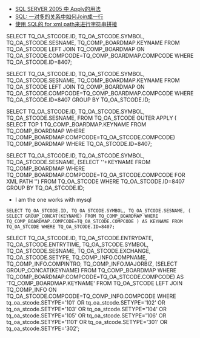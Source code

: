  - [SQL SERVER 2005 中 Apply的用法](http://www.cnblogs.com/A2008A/archive/2011/03/11/1981828.html)
 - [SQL: 一对多的关系中如何Join成一行](http://www.cnblogs.com/multiplesoftware/archive/2011/03/25/1994987.html)
 - [使用 SQL的 for xml path来进行字符串拼接](http://www.cnblogs.com/repository/archive/2011/01/18/1938418.html)
 
 
 SELECT TQ_OA_STCODE.ID, TQ_OA_STCODE.SYMBOL, TQ_OA_STCODE.SESNAME, TQ_COMP_BOARDMAP.KEYNAME FROM TQ_OA_STCODE LEFT JOIN TQ_COMP_BOARDMAP ON TQ_OA_STCODE.COMPCODE=TQ_COMP_BOARDMAP.COMPCODE WHERE TQ_OA_STCODE.ID=8407;
 
 SELECT TQ_OA_STCODE.ID, TQ_OA_STCODE.SYMBOL, TQ_OA_STCODE.SESNAME, TQ_COMP_BOARDMAP.KEYNAME FROM TQ_OA_STCODE LEFT JOIN TQ_COMP_BOARDMAP ON TQ_OA_STCODE.COMPCODE=TQ_COMP_BOARDMAP.COMPCODE WHERE TQ_OA_STCODE.ID=8407 GROUP BY TQ_OA_STCODE.ID;
 
 SELECT TQ_OA_STCODE.ID, TQ_OA_STCODE.SYMBOL, TQ_OA_STCODE.SESNAME, FROM TQ_OA_STCODE OUTER APPLY ( SELECT TOP 1 TQ_COMP_BOARDMAP.KEYNAME FROM TQ_COMP_BOARDMAP WHERE TQ_COMP_BOARDMAP.COMPCODE=TQ_OA_STCODE.COMPCODE) TQ_COMP_BOARDMAP WHERE TQ_OA_STCODE.ID=8407;
  
 SELECT TQ_OA_STCODE.ID, TQ_OA_STCODE.SYMBOL, TQ_OA_STCODE.SESNAME, (SELECT ''+KEYNAME FROM TQ_COMP_BOARDMAP WHERE TQ_COMP_BOARDMAP.COMPCODE=TQ_OA_STCODE.COMPCODE FOR XML PATH '') FROM TQ_OA_STCODE WHERE TQ_OA_STCODE.ID=8407 GROUP BY TQ_OA_STCODE.ID;
 
 - I am the one works with mysql
 ```
 SELECT TQ_OA_STCODE.ID, TQ_OA_STCODE.SYMBOL, TQ_OA_STCODE.SESNAME, ( SELECT GROUP_CONCAT(KEYNAME) FROM TQ_COMP_BOARDMAP WHERE TQ_COMP_BOARDMAP.COMPCODE=TQ_OA_STCODE.COMPCODE ) AS KEYNAME FROM TQ_OA_STCODE WHERE TQ_OA_STCODE.ID=8407;
 ```
 
 SELECT TQ_OA_STCODE.ID, TQ_OA_STCODE.ENTRYDATE, TQ_OA_STCODE.ENTRYTIME, TQ_OA_STCODE.SYMBOL, TQ_OA_STCODE.SESNAME, TQ_OA_STCODE.EXCHANGE, TQ_OA_STCODE.SETYPE, TQ_COMP_INFO.COMPNAME, TQ_COMP_INFO.COMPINTRO, TQ_COMP_INFO.MAJORBIZ, (SELECT GROUP_CONCAT(KEYNAME) FROM TQ_COMP_BOARDMAP WHERE TQ_COMP_BOARDMAP.COMPCODE=TQ_OA_STCODE.COMPCODE) AS 'TQ_COMP_BOARDMAP.KEYNAME' FROM TQ_OA_STCODE LEFT JOIN TQ_COMP_INFO ON TQ_OA_STCODE.COMPCODE=TQ_COMP_INFO.COMPCODE WHERE tq_oa_stcode.SETYPE='101' OR tq_oa_stcode.SETYPE='102' OR tq_oa_stcode.SETYPE='103' OR tq_oa_stcode.SETYPE='104' OR tq_oa_stcode.SETYPE='105' OR tq_oa_stcode.SETYPE='106' OR tq_oa_stcode.SETYPE='1101' OR tq_oa_stcode.SETYPE='301' OR tq_oa_stcode.SETYPE='302';
